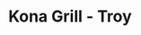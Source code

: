 ---
layout: place
title: "Kona Grill - Troy"
permalink: /michigan/troy/kona-grill-troy.html
stateAbbr: MI
stateName: Michigan
cityName: Troy
seo:
  name: "Kona Grill - Troy"
  type: Restaurant
  links: https://konagrill.com/locations?locations=Troy
description: "Sleek chain with a broad New American menu including low-calorie options, plus sushi & cocktails. Kona Grill - Troy serves delicious sushi in Troy, Michigan. Try fresh Japanese dishes for a great dining experience. Available for takeout, delivery, lunch, and dinner."
place_id: ChIJF_YSkRXEJIgRHeg4LoOqVrw
photos:
  - name: >-
      places/ChIJF_YSkRXEJIgRHeg4LoOqVrw/photos/AeeoHcKraz1Z-kqHLf7aIV-DGuDHVK3wfKOCMH1nNrqVg4CSnHmEpEmzbzDg0rWwAGUiOdr8JSjjS2_-L4ss17FoEKas2Gfo0ohjm8jYCwAvboQr60LRfPyzjZNGkQIKA9Hrt3tSSQi5BPABbevcDRQRE8kT1el_QhiRRtt-svviNB_wMGuMZMrvoluoEn4l937kQ8mqsT4nnprY8wdtBoE-Z3BIuVpSTJR9F4AHuPPtQ5HNRq7YBGZExuk7I-P6tBEeN12N6ASNvKb01SZltdXTrhc3a1POxoj-yUhQbrj0T4f5dDOr5PbB1oqIuYzLWiv2oN8eUUJGJZb7BhJKr6zjgzlWDvKjILohxSRPMDu1heIC89m_JHfzWu2Eop6qwfTH-agxi-8c5sgnLp_CT4zGa2fkqZRnGVnzeqVFvVeraZQXCnBv
    widthPx: 3600
    heightPx: 4800
    authorAttributions:
      - displayName: Kara Holmes
        uri: https://maps.google.com/maps/contrib/107631991508652607191
        photoUri: >-
          https://lh3.googleusercontent.com/a/ACg8ocLF953FfRxcJwx3RXCGOPH4Lh1gthPJIv1m8XD0xkii6SiYmQ=s100-p-k-no-mo
    flagContentUri: >-
      https://www.google.com/local/imagery/report/?cb_client=maps_api_places.places_api&image_key=!1e10!2sCIHM0ogKEICAgMDwlpqf8gE&hl=en-US
    googleMapsUri: >-
      https://www.google.com/maps/place//data=!3m4!1e2!3m2!1sCIHM0ogKEICAgMDwlpqf8gE!2e10!4m2!3m1!1s0x8824c4159112f617:0xbc56aa832e38e81d
  - name: >-
      places/ChIJF_YSkRXEJIgRHeg4LoOqVrw/photos/AeeoHcKoSyC6QnbRjF4ndFjqOf6qd1cgBdDo_UAzZLwFBBXeUaT2RF66Oebthscwp0vgf_HUQgq7PoQtearzJPcQC7tWfk-B4qfLEoWIsdao1428A1GzcU8HDGchYRSyKjN42XHiOrG89NDoKnvFC5RtVWD2pXoaqQdy0dID6Tj4Yd2fK1M1fDO3ngdp1v5THqH2ntXaUD8HRlikv-RdcSO_dIemBYquuHm43zJ_TNxUulGO8bpnysDV0nAT4Ldt689M-XiK9bg3pcr7ntqw9cR8YTejnJk5fhRTkMBfYoNLqO6KlQ
    widthPx: 2000
    heightPx: 1397
    authorAttributions:
      - displayName: Kona Grill - Troy
        uri: https://maps.google.com/maps/contrib/104737807254878877136
        photoUri: >-
          https://lh3.googleusercontent.com/a-/ALV-UjVDSmSR9XrU3RegOCVjqmy_fBcaQc7B8ZxYspgKJ69Hd1zNO71L=s100-p-k-no-mo
    flagContentUri: >-
      https://www.google.com/local/imagery/report/?cb_client=maps_api_places.places_api&image_key=!1e10!2sAF1QipPM1goffY_28nW_W8zNJVjSJAKTH8vJzXez-MO8&hl=en-US
    googleMapsUri: >-
      https://www.google.com/maps/place//data=!3m4!1e2!3m2!1sAF1QipPM1goffY_28nW_W8zNJVjSJAKTH8vJzXez-MO8!2e10!4m2!3m1!1s0x8824c4159112f617:0xbc56aa832e38e81d
  - name: >-
      places/ChIJF_YSkRXEJIgRHeg4LoOqVrw/photos/AeeoHcIyBlOOSPUA9OcT53dgid7PDScgBxIh6lqlYtaMMklCytjpq5Mk6_CqyU93VTe0pe_wKi6S2kxEtJaUjpTl7k4aCFa3TqJHJ7H43Ay2zSfClIo_r8w3bNmybSAjNKvORH47RnK84gLJW7mNH1Jt28PBkhYSOqMfNuvh7Z0AFPo1_lLZmLJ3hG2zVi7PswgeHBeYCTs4y50QT1GJNHMAfX58Z_-5BRV1GxXWb7jNv4W_E2nBJmyepYcM00qXzhHMSHT2lUbyjsb9F4W_LPQVhzaePTyXj2Nc5Q10CxI7-qG8hh8G721vtJ1hXsBAkG3O8q5q6K-WLWN_C7OC9Ze-kAD4tDv1-vwgsJ2g4o11hfUXtsV4ZrFUsTUpl2eO5wUZavsFCRFcd2EGZK2SBu5jLO4bcUHnpy0kKiURwGOwWRPczzYo
    widthPx: 3024
    heightPx: 4032
    authorAttributions:
      - displayName: Jennifer
        uri: https://maps.google.com/maps/contrib/115812965088299782083
        photoUri: >-
          https://lh3.googleusercontent.com/a-/ALV-UjV6MZZT1O7-n2tlAXXrnB3yuZjM1jACCG8a4mBtPx-L2tLqEqfpsQ=s100-p-k-no-mo
    flagContentUri: >-
      https://www.google.com/local/imagery/report/?cb_client=maps_api_places.places_api&image_key=!1e10!2sCIHM0ogKEICAgMDImK3GoAE&hl=en-US
    googleMapsUri: >-
      https://www.google.com/maps/place//data=!3m4!1e2!3m2!1sCIHM0ogKEICAgMDImK3GoAE!2e10!4m2!3m1!1s0x8824c4159112f617:0xbc56aa832e38e81d
  - name: >-
      places/ChIJF_YSkRXEJIgRHeg4LoOqVrw/photos/AeeoHcJfWXlj8vzd_QvWGC3fF9UEydREwD0_c_XbIkRaJOmAgg-wfOmZjfOB8Z-4AHTgji6qJj7xPKSpebqL6oddLEdHwaWP0JNrj84DyPZcOJRnRBRwr3UzwFtF6vZVGI2dwluiccLq7s2dIhtst_vY0KItTtW2pJHi_WJiiWw0wRfnxAYQ6ShVfXKDt4E0QnrgBGdm7It9tZA4AlwfT5NxCBWbn0uzQEul6s1HAJii6Y__rY7mN-2oXDBMJW13ZqGrc-1XUmSjD--rDtXfhZqnfibsa5KwjzeRlfNBpc7Id01JnNDS2fJv18GT6VvQRUidp5M8ZCuqUW212UIZCQJo1gYJd4V3CrdSBenGJeXeSLd8YhNW9N6BTeld2nZjd4F0iwvRL1CZyxNmxmeZ9pZG8fgqljEhBNYiz-3FK4W931vYEv0j
    widthPx: 3024
    heightPx: 4032
    authorAttributions:
      - displayName: Kim B
        uri: https://maps.google.com/maps/contrib/110900776366519645673
        photoUri: >-
          https://lh3.googleusercontent.com/a-/ALV-UjXpnUfdDLJsfzVcSIrGk9TBgcvfFzXU7HX27Ws5JzWkZo8EkRxN=s100-p-k-no-mo
    flagContentUri: >-
      https://www.google.com/local/imagery/report/?cb_client=maps_api_places.places_api&image_key=!1e10!2sCIHM0ogKEICAgIDvua_B5QE&hl=en-US
    googleMapsUri: >-
      https://www.google.com/maps/place//data=!3m4!1e2!3m2!1sCIHM0ogKEICAgIDvua_B5QE!2e10!4m2!3m1!1s0x8824c4159112f617:0xbc56aa832e38e81d
  - name: >-
      places/ChIJF_YSkRXEJIgRHeg4LoOqVrw/photos/AeeoHcIf_ycpYfExVLFVJMMYGg6i-6VmX1sPAaD90LA_0PP92LVQAxn7o7RQEyqhrECjxhD3R81w2nJBExPQvpK2qgjdh_-yibYBY_zCLaYhPD4vHHairb0meD9xiEq1AxcjEyAqJOgl349bGWZQJRKnUYJ0H-sARKGrw4Lgkv8c8mLOKHVLnK70qh0SMcJVKRsEYDrwrECDyqFHFExlYl91VhF2fg-upW-IafjOU4Tj26jzSQk2xJdWGwOiU28nHm1RN7Be0FSu029hoB1mOtqzUzBRH1eAg_mFBHeUC2fZfE5Dm4TQaCarnso32tm-xed-V7UXL_xPqjFBAJ01culfi-6CZ-cSbdRKJrCCM7R_jadXhfH4mRJXJYYY_ouXxTlM2npkUFKX3pjFqNIpZKs406azmu_lVUp2SAv9e5K9mx869Q
    widthPx: 3600
    heightPx: 4800
    authorAttributions:
      - displayName: Kara Holmes
        uri: https://maps.google.com/maps/contrib/107631991508652607191
        photoUri: >-
          https://lh3.googleusercontent.com/a/ACg8ocLF953FfRxcJwx3RXCGOPH4Lh1gthPJIv1m8XD0xkii6SiYmQ=s100-p-k-no-mo
    flagContentUri: >-
      https://www.google.com/local/imagery/report/?cb_client=maps_api_places.places_api&image_key=!1e10!2sCIHM0ogKEICAgMDwlpqfCg&hl=en-US
    googleMapsUri: >-
      https://www.google.com/maps/place//data=!3m4!1e2!3m2!1sCIHM0ogKEICAgMDwlpqfCg!2e10!4m2!3m1!1s0x8824c4159112f617:0xbc56aa832e38e81d
  - name: >-
      places/ChIJF_YSkRXEJIgRHeg4LoOqVrw/photos/AeeoHcJhsyv19nJx1m2QfYnaelwy6TrXVE2ZyScLfJVgWVGk8kJpj5FQwcG9MXieW53OOVUToaME7j8K77hsDsU9XtDCLfa1d2mvQvebgJYmxIGD6q4_70jAAckeIMv3mkU8I_WBn-Y17VYq3YDh3ErJRCzccfgyMxrgpg-pM4b3Ki5sDFta-nwNwwVV-HFlsliKLudnlu_xq60d726JG2KY1xrz4GixUKC40r1ZIlV99R7Rj7lkAAGfn_aGIvdquBRUOjVJdF74pEMDYc8WLPReGgPdS9eK7RsHFZ5WL0BXczoShPrOmVEAciH1FIY6H0HHbcTeC_y6pfQHuR7M4nDKf4Z3rS_FIjLY6yMrPuZoXHsHQAGnSEbw09kHxppHUz7AZUqVp2k1asKGYwrwdisKbfaPzoUUdesbGNmwAN-O_A2kPiNk
    widthPx: 4624
    heightPx: 3472
    authorAttributions:
      - displayName: Kevin Cahill (RUNKMC)
        uri: https://maps.google.com/maps/contrib/113006704971583520071
        photoUri: >-
          https://lh3.googleusercontent.com/a-/ALV-UjXpTfjLLyRU2P9rw7DaCDQ7G1WBYqWksWeXEATRux1kdH1EZn3Juw=s100-p-k-no-mo
    flagContentUri: >-
      https://www.google.com/local/imagery/report/?cb_client=maps_api_places.places_api&image_key=!1e10!2sCIHM0ogKEICAgIDp_r2TxAE&hl=en-US
    googleMapsUri: >-
      https://www.google.com/maps/place//data=!3m4!1e2!3m2!1sCIHM0ogKEICAgIDp_r2TxAE!2e10!4m2!3m1!1s0x8824c4159112f617:0xbc56aa832e38e81d
  - name: >-
      places/ChIJF_YSkRXEJIgRHeg4LoOqVrw/photos/AeeoHcJ6VywCnBwu75bx_BL6VyV-FP0_PWaWAH9eN-3OgBWLipGWIbUVx6KrCKIym_YP0hsxXLT8iG0yrc1JSDtH-tovucV2M3PVBmU3AVnk1ULqBraQF2D7WrHV-SoPC-L-ulzjPzkSE5VJMz2M7sH_pp_Rb5ProB7tv1xAjG6wtIGv35cYUmeY_Pb7VgBmmZgSwV2v2mO1J1g8jCKxO6-5iheg7kbwz6x2h6TBde7SXIppwTja_9KxUxB2LeB_DjhnQeaz067czDrseJiJuvcIS_Z63ckdl4Ejai3V23KpzxJ9sg
    widthPx: 2048
    heightPx: 1536
    authorAttributions:
      - displayName: Kona Grill - Troy
        uri: https://maps.google.com/maps/contrib/104737807254878877136
        photoUri: >-
          https://lh3.googleusercontent.com/a-/ALV-UjVDSmSR9XrU3RegOCVjqmy_fBcaQc7B8ZxYspgKJ69Hd1zNO71L=s100-p-k-no-mo
    flagContentUri: >-
      https://www.google.com/local/imagery/report/?cb_client=maps_api_places.places_api&image_key=!1e10!2sAF1QipMIsgy87VTgKiQrj5Lqkgb2zGoE0mJRvdMdUC1B&hl=en-US
    googleMapsUri: >-
      https://www.google.com/maps/place//data=!3m4!1e2!3m2!1sAF1QipMIsgy87VTgKiQrj5Lqkgb2zGoE0mJRvdMdUC1B!2e10!4m2!3m1!1s0x8824c4159112f617:0xbc56aa832e38e81d
  - name: >-
      places/ChIJF_YSkRXEJIgRHeg4LoOqVrw/photos/AeeoHcJNieqx00OUJMCQSZ7-Jne7df8KAjxaVYHeCN-QPmN8azSuKPw-8raeEaEeTbaq9PWDH7rcDGQXHAsRh5meYKz_qjp2W9T0_CNUN55BpG2TP5mGkODwpP6oDoIZAraZFSbrXPiA-4U2biw6LRPpHpFDB_t3bFT3VLS7qiQbJ0rkCLGHpL9AUMy1rFCDI21GdZC5a3zSRpd24ulUhiKcZhn0Yc9qOW8A2XhDvqBch5-GwnSzxUGZ9VfXzngm_6MRVZ-ut7k4SIlJSe-jfx_4iihYxhoIz4E5H5LykzPlXBUZZzVZDOWS4eY6eJEU_iUc-c9QN71lVCSBblmRlrvtPzpcxnSAr9vGuWar6UulV6cS-NPjAg_6XnAVbgRze59Pr1CEFhh9msgUYvEyQ0b47qmzby5omS3NmbPebZZQcsRf3e8M
    widthPx: 3072
    heightPx: 4080
    authorAttributions:
      - displayName: Bailey Michelle
        uri: https://maps.google.com/maps/contrib/111375726696862021704
        photoUri: >-
          https://lh3.googleusercontent.com/a-/ALV-UjXCC1ARhIH9a6k34OnLrntfCGWvk3ljl5BN5xw9RZbjO1MHFLsQ5Q=s100-p-k-no-mo
    flagContentUri: >-
      https://www.google.com/local/imagery/report/?cb_client=maps_api_places.places_api&image_key=!1e10!2sCIHM0ogKEICAgIC3gp352QE&hl=en-US
    googleMapsUri: >-
      https://www.google.com/maps/place//data=!3m4!1e2!3m2!1sCIHM0ogKEICAgIC3gp352QE!2e10!4m2!3m1!1s0x8824c4159112f617:0xbc56aa832e38e81d
  - name: >-
      places/ChIJF_YSkRXEJIgRHeg4LoOqVrw/photos/AeeoHcJH6o665q5A3Wq2LPd7cAVP3I22dkoPDI_YM0iuwgW-xmh4vhXfrkA6CtOnShxNZ6WpKVEuiH_nb3OZl1Jw69R5mEBKTOdd5B1an9E2LCu1njgdCEutULhV9BVwpKrQbxqPJ_3RKUJ6_PU4j3dDPdOmTwz1VNk1KuNrHv-AHiJj3qH9cvd-u4A-z3M_XrL23xOEs8rOnMyEWvR4QOUaLkr0yRPjKI33akv5Ih8VJQ9MtJ3mybmlXNBDPcIIde7aJt7XAH5FlQdC5t361weE0h2fTELQTjBe2O-H7nT39LoYmkRwMUDVXMa0nYXsIS0wYIrmqj639ZsTz7vbFRmiEaXINJMHnfHet74V7r4hDWaaizKOz9Sj40CFaE1UbuSxI-1xNVWCRPZkQyq0LvCfK7UnE2k9oAtJoYZiI0xsuc0d4wYx
    widthPx: 4000
    heightPx: 3000
    authorAttributions:
      - displayName: king spl
        uri: https://maps.google.com/maps/contrib/104587937188430527174
        photoUri: >-
          https://lh3.googleusercontent.com/a-/ALV-UjVM0UKgI0oMRvF-V3ncbUa7EdvT7uIy7hyofwSjONRMvDj5GGaS=s100-p-k-no-mo
    flagContentUri: >-
      https://www.google.com/local/imagery/report/?cb_client=maps_api_places.places_api&image_key=!1e10!2sCIHM0ogKEICAgIDLqYy3_AE&hl=en-US
    googleMapsUri: >-
      https://www.google.com/maps/place//data=!3m4!1e2!3m2!1sCIHM0ogKEICAgIDLqYy3_AE!2e10!4m2!3m1!1s0x8824c4159112f617:0xbc56aa832e38e81d
  - name: >-
      places/ChIJF_YSkRXEJIgRHeg4LoOqVrw/photos/AeeoHcLdUiPCajV1JqVxW6FuUQZcyULoMbXo5s1xANwA_T9EvMZ63n6LMQLWl1Bklz-cw9rd-sT5Cj5L2BkOcDG_MsJUv8Sngyj1_sqQ2hrOwu5jVh8O5vflBwiNtcgYaXlOWsbedhrNpSI8wskSb4rR7KFDCCwUL-WYXz4VLkbKEEwqom6pX8y0Qem4RIjB7rPORApEc4AD8ClXBMV2EEkWlNeRg6eGverrxJy__7VHowdEodPYSJULgRxIfweSfZbLMv6p1dh_jBx1OThK3iIytfDzdwsAfJnL3BpM4oSYmhIecZVBUaloXPJVCJTD_INJIJzW07IppDp6Xtf1TKa0grVJFVwf7jY7a_ubMNP8TPIyvk9wUXlXhlq68T6rMy5Y9kusGIbwtTxxIExQSFpZyZS4uIZ3Zr2Zzq1hyFQB7BBYTDxR
    widthPx: 4800
    heightPx: 3600
    authorAttributions:
      - displayName: Porf Nogueiro
        uri: https://maps.google.com/maps/contrib/101644551846583417094
        photoUri: >-
          https://lh3.googleusercontent.com/a/ACg8ocI92wpP_PPXmJyDyPDdItM2-tJoFy7HmsvtSfNw4vXfyo8wCw=s100-p-k-no-mo
    flagContentUri: >-
      https://www.google.com/local/imagery/report/?cb_client=maps_api_places.places_api&image_key=!1e10!2sCIHM0ogKEICAgICPiJvVjgE&hl=en-US
    googleMapsUri: >-
      https://www.google.com/maps/place//data=!3m4!1e2!3m2!1sCIHM0ogKEICAgICPiJvVjgE!2e10!4m2!3m1!1s0x8824c4159112f617:0xbc56aa832e38e81d
address: 30 E Big Beaver Rd, Troy, MI 48083, USA
street: 30 E Big Beaver Rd
city: Troy
state: MI
zip: '48083'
country: USA
neighborhood: null
latitude: '42.561737'
longitude: '-83.146887'
accessibility_options:
  wheelchairAccessibleParking: true
  wheelchairAccessibleEntrance: true
  wheelchairAccessibleRestroom: true
  wheelchairAccessibleSeating: true
business_status: OPERATIONAL
name: Kona Grill - Troy
google_maps_links:
  directionsUri: >-
    https://www.google.com/maps/dir//''/data=!4m7!4m6!1m1!4e2!1m2!1m1!1s0x8824c4159112f617:0xbc56aa832e38e81d!3e0
  placeUri: https://maps.google.com/?cid=13571222007520487453
  writeAReviewUri: >-
    https://www.google.com/maps/place//data=!4m3!3m2!1s0x8824c4159112f617:0xbc56aa832e38e81d!12e1
  reviewsUri: >-
    https://www.google.com/maps/place//data=!4m4!3m3!1s0x8824c4159112f617:0xbc56aa832e38e81d!9m1!1b1
  photosUri: >-
    https://www.google.com/maps/place//data=!4m3!3m2!1s0x8824c4159112f617:0xbc56aa832e38e81d!10e5
primary_type: American Restaurant
opening_hours:
  regular: null
  current: null
secondary_opening_hours:
  regular:
    weekdayDescriptions: null
    type: null
  current:
    weekdayDescriptions: null
    type: null
phone: (248) 619-9060
price_level: PRICE_LEVEL_MODERATE
price_range: null
rating: '4.4'
rating_count: 6247
website: https://konagrill.com/locations?locations=Troy
reviews:
  - name: >-
      places/ChIJF_YSkRXEJIgRHeg4LoOqVrw/reviews/ChZDSUhNMG9nS0VJQ0FnTURRZ3FhSUhnEAE
    relativePublishTimeDescription: a month ago
    rating: 5
    text:
      text: >-
        Took my family here on a random date.

        The service was impeccable.

        Rebecca was our server and she was absolutely amazing. She knew the menu
        and answered all of our questions.

        The manager Ms. Lisa came by to check in on us and she was also very
        pleasant and kind. Nevertheless we absolutely enjoyed our experience at
        Kona Grill.

        I’d strongly recommend this place!!
      languageCode: en
    originalText:
      text: >-
        Took my family here on a random date.

        The service was impeccable.

        Rebecca was our server and she was absolutely amazing. She knew the menu
        and answered all of our questions.

        The manager Ms. Lisa came by to check in on us and she was also very
        pleasant and kind. Nevertheless we absolutely enjoyed our experience at
        Kona Grill.

        I’d strongly recommend this place!!
      languageCode: en
    authorAttribution:
      displayName: Iandra Downings
      uri: https://www.google.com/maps/contrib/108157786215674175728/reviews
      photoUri: >-
        https://lh3.googleusercontent.com/a/ACg8ocILhZUF5UEUYXR7jvFawenSTH3uwyFuFEVswvryPY8Q1Sf0Hg=s128-c0x00000000-cc-rp-mo
    publishTime: '2025-03-09T23:06:55.522896Z'
    flagContentUri: >-
      https://www.google.com/local/review/rap/report?postId=ChZDSUhNMG9nS0VJQ0FnTURRZ3FhSUhnEAE&d=17924085&t=1
    googleMapsUri: >-
      https://www.google.com/maps/reviews/data=!4m6!14m5!1m4!2m3!1sChZDSUhNMG9nS0VJQ0FnTURRZ3FhSUhnEAE!2m1!1s0x8824c4159112f617:0xbc56aa832e38e81d
  - name: >-
      places/ChIJF_YSkRXEJIgRHeg4LoOqVrw/reviews/ChZDSUhNMG9nS0VJQ0FnTUR3bHBxZk1nEAE
    relativePublishTimeDescription: 2 weeks ago
    rating: 5
    text:
      text: >-
        This place is upscale modern with a bar and fireplace. Their Pad Thai is
        perfect the chicken in it was nice and crispy. The potstickers were also
        good the same as everyone else’s. I wanted to get a steak dish but maybe
        next time. The girls were friendly and helpful. I have no complaints
        here.
      languageCode: en
    originalText:
      text: >-
        This place is upscale modern with a bar and fireplace. Their Pad Thai is
        perfect the chicken in it was nice and crispy. The potstickers were also
        good the same as everyone else’s. I wanted to get a steak dish but maybe
        next time. The girls were friendly and helpful. I have no complaints
        here.
      languageCode: en
    authorAttribution:
      displayName: Kara Holmes
      uri: https://www.google.com/maps/contrib/107631991508652607191/reviews
      photoUri: >-
        https://lh3.googleusercontent.com/a/ACg8ocLF953FfRxcJwx3RXCGOPH4Lh1gthPJIv1m8XD0xkii6SiYmQ=s128-c0x00000000-cc-rp-mo-ba5
    publishTime: '2025-03-25T17:27:40.938644Z'
    flagContentUri: >-
      https://www.google.com/local/review/rap/report?postId=ChZDSUhNMG9nS0VJQ0FnTUR3bHBxZk1nEAE&d=17924085&t=1
    googleMapsUri: >-
      https://www.google.com/maps/reviews/data=!4m6!14m5!1m4!2m3!1sChZDSUhNMG9nS0VJQ0FnTUR3bHBxZk1nEAE!2m1!1s0x8824c4159112f617:0xbc56aa832e38e81d
  - name: >-
      places/ChIJF_YSkRXEJIgRHeg4LoOqVrw/reviews/ChdDSUhNMG9nS0VJQ0FnSUNfeC0zTjh3RRAB
    relativePublishTimeDescription: 2 months ago
    rating: 5
    text:
      text: >-
        Very beautiful place, food was very delicious. Burger was very tasty,
        and fries were amazing. Brownie was very good, nice and soft on the
        inside but crispy on the outside. But you got to order the spicy shrimp
        tempura it was my favorite thing to order. Will definitely be back!!
      languageCode: en
    originalText:
      text: >-
        Very beautiful place, food was very delicious. Burger was very tasty,
        and fries were amazing. Brownie was very good, nice and soft on the
        inside but crispy on the outside. But you got to order the spicy shrimp
        tempura it was my favorite thing to order. Will definitely be back!!
      languageCode: en
    authorAttribution:
      displayName: Ali Ashway
      uri: https://www.google.com/maps/contrib/102242969798946842466/reviews
      photoUri: >-
        https://lh3.googleusercontent.com/a/ACg8ocIZAnYZw9oaLvZieO_-FmKGxB5eIXxw875ggXxSt53HdD3viA=s128-c0x00000000-cc-rp-mo
    publishTime: '2025-01-19T13:40:16.791747Z'
    flagContentUri: >-
      https://www.google.com/local/review/rap/report?postId=ChdDSUhNMG9nS0VJQ0FnSUNfeC0zTjh3RRAB&d=17924085&t=1
    googleMapsUri: >-
      https://www.google.com/maps/reviews/data=!4m6!14m5!1m4!2m3!1sChdDSUhNMG9nS0VJQ0FnSUNfeC0zTjh3RRAB!2m1!1s0x8824c4159112f617:0xbc56aa832e38e81d
  - name: >-
      places/ChIJF_YSkRXEJIgRHeg4LoOqVrw/reviews/ChZDSUhNMG9nS0VJQ0FnTUN3emFtdEFnEAE
    relativePublishTimeDescription: 3 weeks ago
    rating: 2
    text:
      text: >-
        Food was okay, the sliders were good, but overall nothing special. I was
        not happy with the service, waited for ever for the waiter to come check
        up on us and bring us our food when the restaurant was empty. Ended up
        staying almost two hours because of it.
      languageCode: en
    originalText:
      text: >-
        Food was okay, the sliders were good, but overall nothing special. I was
        not happy with the service, waited for ever for the waiter to come check
        up on us and bring us our food when the restaurant was empty. Ended up
        staying almost two hours because of it.
      languageCode: en
    authorAttribution:
      displayName: joe31400
      uri: https://www.google.com/maps/contrib/100117793732373100595/reviews
      photoUri: >-
        https://lh3.googleusercontent.com/a-/ALV-UjUPZQqPnX5ecBHMtlwYB3cxNN07JhFPeck9rhNdhpvFsB7une-g=s128-c0x00000000-cc-rp-mo-ba6
    publishTime: '2025-03-20T12:59:01.646144Z'
    flagContentUri: >-
      https://www.google.com/local/review/rap/report?postId=ChZDSUhNMG9nS0VJQ0FnTUN3emFtdEFnEAE&d=17924085&t=1
    googleMapsUri: >-
      https://www.google.com/maps/reviews/data=!4m6!14m5!1m4!2m3!1sChZDSUhNMG9nS0VJQ0FnTUN3emFtdEFnEAE!2m1!1s0x8824c4159112f617:0xbc56aa832e38e81d
  - name: >-
      places/ChIJF_YSkRXEJIgRHeg4LoOqVrw/reviews/ChdDSUhNMG9nS0VJQ0FnSURYLWR6SDdRRRAB
    relativePublishTimeDescription: 5 months ago
    rating: 4
    text:
      text: >-
        The food is okay. We ordered steak, eel, calamari, and carrot cake.
        Nothing was impressive except the price. The only truly delicious item
        was the sweet potato fries, very crispy outside. I guess if you’re
        paying for the ambiance and don’t mind average food, it’s still a good
        choice.
      languageCode: en
    originalText:
      text: >-
        The food is okay. We ordered steak, eel, calamari, and carrot cake.
        Nothing was impressive except the price. The only truly delicious item
        was the sweet potato fries, very crispy outside. I guess if you’re
        paying for the ambiance and don’t mind average food, it’s still a good
        choice.
      languageCode: en
    authorAttribution:
      displayName: Ying T
      uri: https://www.google.com/maps/contrib/116110274201300634353/reviews
      photoUri: >-
        https://lh3.googleusercontent.com/a-/ALV-UjVeqzWHgBcANnNIa8sDllto3JRmWeDc_lrqFObbTn-uKw2yOlxh=s128-c0x00000000-cc-rp-mo-ba5
    publishTime: '2024-10-29T12:56:45.991456Z'
    flagContentUri: >-
      https://www.google.com/local/review/rap/report?postId=ChdDSUhNMG9nS0VJQ0FnSURYLWR6SDdRRRAB&d=17924085&t=1
    googleMapsUri: >-
      https://www.google.com/maps/reviews/data=!4m6!14m5!1m4!2m3!1sChdDSUhNMG9nS0VJQ0FnSURYLWR6SDdRRRAB!2m1!1s0x8824c4159112f617:0xbc56aa832e38e81d
parking_options:
  freeParkingLot: true
  freeStreetParking: true
payment_options:
  acceptsCreditCards: true
  acceptsDebitCards: true
  acceptsCashOnly: false
  acceptsNfc: true
allow_dogs: null
curbside_pickup: true
delivery: true
dine_in: true
good_for_children: true
good_for_groups: true
good_for_sports: null
live_music: false
menu_for_children: true
outdoor_seating: true
reservable: true
restroom: true
serves_beer: true
serves_breakfast: false
serves_brunch: true
serves_cocktails: true
serves_coffee: true
serves_dinner: true
serves_dessert: true
serves_lunch: true
serves_vegetarian_food: true
serves_wine: true
takeout: true
summary: >-
  Sleek chain with a broad New American menu including low-calorie options, plus
  sushi & cocktails.

---